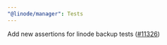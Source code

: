```yaml
---
"@linode/manager": Tests
---
```


Add new assertions for linode backup tests ([#11326](https://github.com/linode/manager/pull/11326))
